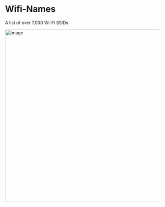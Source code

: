 # Wifi-Names
A list of over 7,000 Wi-Fi SSIDs

<img width="1069" height="563" alt="image" src="https://github.com/user-attachments/assets/df4bba25-4c23-430d-8714-18c48b3a8d1d" />
